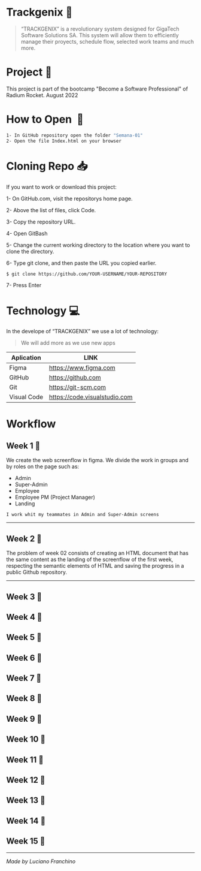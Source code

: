# Trackgenix 🚀​

>“TRACKGENIX” is a revolutionary system designed for GigaTech Software Solutions SA. 
This system will allow them to efficiently manage their proyects, schedule flow,
selected work teams and much more.

# Project 📑​

This project is part of the bootcamp "Become a Software Professional" of Radium Rocket. August 2022

# How to Open ​ 📂​

```bash
1- In GitHub repository open the folder "Semana-01"
2- Open the file Index.html on your browser
```

# Cloning Repo 📥
If you want to work or download this project:

1- On GitHub.com, visit the repositorys home page.

2- Above the list of files, click Code.

3- Copy the repository URL.

4- Open GitBash

5- Change the current working directory to the location where you want to clone the directory.

6- Type git clone, and then paste the URL you copied earlier.

```bash
$ git clone https://github.com/YOUR-USERNAME/YOUR-REPOSITORY
```
7- Press Enter

# Technology 💻​

In the develope of “TRACKGENIX” we use a lot of technology: 
>We will add more as we use new apps


| Aplication | LINK |
| ------ | ------ |
| Figma | https://www.figma.com |
| GitHub | https://github.com |
| Git | https://git-scm.com |
| Visual Code | https://code.visualstudio.com|


# Workflow

## Week 1 📅​

We create the web screenflow in figma.
We divide the work in groups and by roles on the page such as: 
- Admin
- Super-Admin
- Employee
- Employee PM (Project Manager)
- Landing

```
I work whit my teammates in Admin and Super-Admin screens
````
***
## Week 2 📅​

The problem of week 02 consists of creating an HTML document that has the same content as the landing of the screenflow of the first week, respecting the semantic elements of HTML and saving the progress in a public Github repository.

***
## Week 3 📅​

## Week 4 📅​

## Week 5 📅​

## Week 6 📅​

## Week 7 📅​

## Week 8 📅​

## Week 9 📅​

## Week 10 📅​

## Week 11 📅​

## Week 12 📅​

## Week 13 📅​

## Week 14 📅​

## Week 15 📅​
***
*Made by Luciano Franchino*
